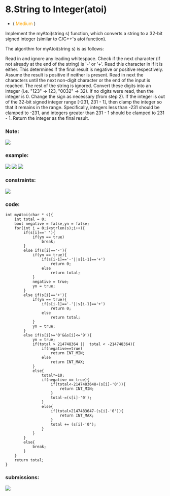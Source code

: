 # 8.String to Integer(atoi)
* (<span style="color: orange"> Medium </span>)

Implement the myAtoi(string s) function, which converts a string to a 
32-bit signed integer (similar to C/C++'s atoi function).

The algorithm for myAtoi(string s) is as follows:

Read in and ignore any leading whitespace.
Check if the next character (if not already at the end of the string) 
is '-' or '+'. Read this character in if it is either. 
This determines if the final result is negative or positive respectively. 
Assume the result is positive if neither is present.
Read in next the characters until the next non-digit character or the end of the input is reached. 
The rest of the string is ignored.
Convert these digits into an integer (i.e. "123" -> 123, "0032" -> 32). 
If no digits were read, then the integer is 0. Change the sign as necessary (from step 2).
If the integer is out of the 32-bit signed integer range [-231, 231 - 1], 
then clamp the integer so that it remains in the range. Specifically, 
integers less than -231 should be clamped to -231, 
and integers greater than 231 - 1 should be clamped to 231 - 1.
Return the integer as the final result.

### Note:
![](https://i.imgur.com/oLOOQzK.png)

### example:
![](https://i.imgur.com/cWCmmqJ.png)
![](https://i.imgur.com/1lilbgk.png)
![](https://i.imgur.com/RoD8bm6.png)

### constraints:
![](https://res.cloudinary.com/dj6mprtik/image/upload/v1676860519/img/8-con_tojewo.png)

### code:
```
int myAtoi(char * s){
    int total = 0;
    bool negative = false,yn = false;
    for(int i = 0;i<strlen(s);i++){
        if(s[i]==' '){
            if(yn == true)
                break;
        }
        else if(s[i]=='-'){
            if(yn == true){
                if(s[i-1]=='-'||s[i-1]=='+')
                    return 0;
                else
                    return total;
            }
            negative = true;
            yn = true;
        }
        else if(s[i]=='+'){
            if(yn == true){
                if(s[i-1]=='-'||s[i-1]=='+')
                    return 0;
                else
                    return total;
            }
            yn = true;
        }
        else if(s[i]>='0'&&s[i]<='9'){
            yn = true;
            if(total > 214748364 ||  total < -214748364){
                if(negative==true)
                    return INT_MIN;
                else
                    return INT_MAX;
            }
            else{
                total*=10;
                if(negative == true){
                    if(total<-2147483648+(s[i]-'0')){
                        return INT_MIN;
                    }
                    total-=(s[i]-'0');
                }
                else{
                    if(total>2147483647-(s[i]-'0')){
                        return INT_MAX;
                    }               
                    total += (s[i]-'0');
                }
            }
        }
        else{
            break;
        }
    }
    return total;
}
```

### submissions:
![](https://i.imgur.com/OvQA6uG.png)
